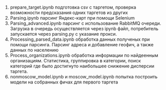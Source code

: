 1. prepare_target.ipynb подготовка csv с таргетом, проверка возможности предсказания одних таргетов из других
2. Parsing.ipynb парсинг Яндекс-карт при помощи Selenium
3. Parsing_advanced.ipynb парсинг с использование RabbitMQ очереди. Загрузка в очередь осуществляется через ipynb файл, потребитель запускается через parsing.py с указание прокси.
4. Processing_parsed_data.ipynb обработка данных полученых при помощи парсинга. Парсинг адреса и добавление геофич, а также данных по населению
5. Process_organizations.ipynb обработка информации по найдеенным организациям. Статистика, группировка в категории, поиск категорий где было достигнуто наибольшее снижение дисперсии таргета.
6. nonmoscow_model.ipynb и moscow_model.ipynb попытка построить модели на собранных фичах для первого таргета
